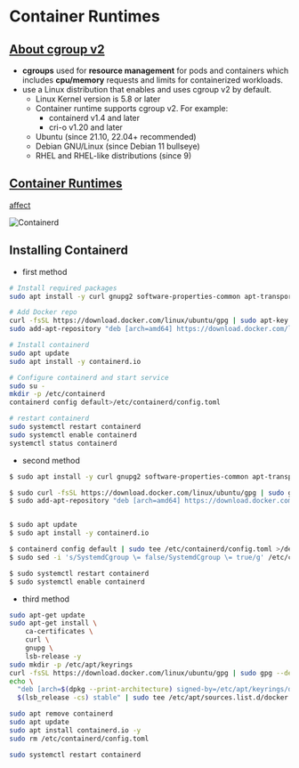 # Container Runtimes

## [About cgroup v2](https://kubernetes.io/docs/concepts/architecture/cgroups/)

+ **cgroups** used for **resource management** for pods and containers which includes **cpu/memory** requests and limits for containerized workloads.
+ use a Linux distribution that enables and uses cgroup v2 by default.
  + Linux Kernel version is 5.8 or later
  + Container runtime supports cgroup v2. For example:
    + containerd v1.4 and later
    + cri-o v1.20 and later
  + Ubuntu (since 21.10, 22.04+ recommended)
  + Debian GNU/Linux (since Debian 11 bullseye)
  + RHEL and RHEL-like distributions (since 9)

## [Container Runtimes](https://kubernetes.io/docs/setup/production-environment/container-runtimes/)

[affect](https://kubernetes.io/docs/tasks/administer-cluster/migrating-from-dockershim/check-if-dockershim-removal-affects-you/)

![Containerd](https://github.com/hojat-gazestani/DevOps/blob/main/Kubernetes/Pic/01-environment/01-containerd.png)

## Installing Containerd
* first method
```bash
# Install required packages
sudo apt install -y curl gnupg2 software-properties-common apt-transport-https ca-certificates

# Add Docker repo
curl -fsSL https://download.docker.com/linux/ubuntu/gpg | sudo apt-key add -
sudo add-apt-repository "deb [arch=amd64] https://download.docker.com/linux/ubuntu $(lsb_release -cs) stable"

# Install containerd
sudo apt update
sudo apt install -y containerd.io

# Configure containerd and start service
sudo su -
mkdir -p /etc/containerd
containerd config default>/etc/containerd/config.toml

# restart containerd
sudo systemctl restart containerd
sudo systemctl enable containerd
systemctl status containerd
```

* second method

```bash
$ sudo apt install -y curl gnupg2 software-properties-common apt-transport-https ca-certificates

$ sudo curl -fsSL https://download.docker.com/linux/ubuntu/gpg | sudo gpg --dearmour -o /etc/apt/trusted.gpg.d/docker.gpg
$ sudo add-apt-repository "deb [arch=amd64] https://download.docker.com/linux/ubuntu $(lsb_release -cs) stable"


$ sudo apt update
$ sudo apt install -y containerd.io

$ containerd config default | sudo tee /etc/containerd/config.toml >/dev/null 2>&1
$ sudo sed -i 's/SystemdCgroup \= false/SystemdCgroup \= true/g' /etc/containerd/config.toml

$ sudo systemctl restart containerd
$ sudo systemctl enable containerd
```

* third method

```bash
sudo apt-get update
sudo apt-get install \
    ca-certificates \
    curl \
    gnupg \
    lsb-release -y
sudo mkdir -p /etc/apt/keyrings
curl -fsSL https://download.docker.com/linux/ubuntu/gpg | sudo gpg --dearmor -o /etc/apt/keyrings/docker.gpg
echo \
  "deb [arch=$(dpkg --print-architecture) signed-by=/etc/apt/keyrings/docker.gpg] https://download.docker.com/linux/ubuntu \
  $(lsb_release -cs) stable" | sudo tee /etc/apt/sources.list.d/docker.list > /dev/null

sudo apt remove containerd 
sudo apt update
sudo apt install containerd.io -y
sudo rm /etc/containerd/config.toml

sudo systemctl restart containerd
```
